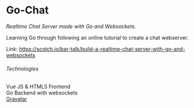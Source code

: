 # Go-Chat
*Realtime Chat Server made with Go and Websockets.*

Learning Go through following an online tutorial to create a chat webserver.

Link: https://scotch.io/bar-talk/build-a-realtime-chat-server-with-go-and-websockets

###### Technologies
Vue JS & HTML5 Frontend  
Go Backend with websockets  
[Gravatar](https://en.gravatar.com/)
